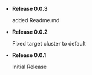 - **Release 0.0.3**

  added Readme.md

- **Release 0.0.2**

  Fixed target cluster to default

- **Release 0.0.1**

  Initial Release
  
